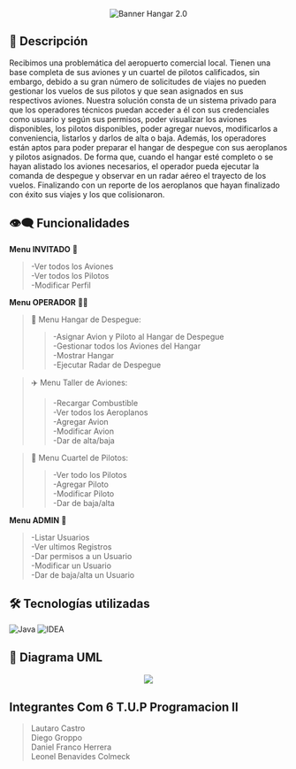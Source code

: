 <p align="center">
  <img src="https://github.com/user-attachments/assets/cab9d3fd-3bc1-4826-ab2f-1eee5d3e4c23" alt="Banner Hangar 2.0">
</p>

## :bookmark_tabs: Descripción

Recibimos una problemática del aeropuerto comercial local. Tienen una base completa de
sus aviones y un cuartel de pilotos calificados, sin embargo, debido a su gran número de
solicitudes de viajes no pueden gestionar los vuelos de sus pilotos y que sean asignados en
sus respectivos aviones.
Nuestra solución consta de un sistema privado para que los operadores técnicos puedan
acceder a él con sus credenciales como usuario y según sus permisos, poder visualizar los
aviones disponibles, los pilotos disponibles, poder agregar nuevos, modificarlos a
conveniencia, listarlos y darlos de alta o baja.
Además, los operadores están aptos para poder preparar el hangar de despegue con sus
aeroplanos y pilotos asignados. De forma que, cuando el hangar esté completo o se hayan
alistado los aviones necesarios, el operador pueda ejecutar la comanda de despegue y
observar en un radar aéreo el trayecto de los vuelos. Finalizando con un reporte de los
aeroplanos que hayan finalizado con éxito sus viajes y los que colisionaron.

## 👁‍🗨 Funcionalidades 

**Menu INVITADO** 📍

>-Ver todos los Aviones<br>
>-Ver todos los Pilotos<br>
>-Modificar Perfil<br>

**Menu OPERADOR** 👨‍💼

>🚥 Menu Hangar de Despegue:
>>-Asignar Avion y Piloto al Hangar de Despegue<br>
>>-Gestionar todos los Aviones del Hangar<br>
>>-Mostrar Hangar<br>
>>-Ejecutar Radar de Despegue<br>

>✈️ Menu Taller de Aviones:
>>-Recargar Combustible<br>
>>-Ver todos los Aeroplanos<br>
>>-Agregar Avion<br>
>>-Modificar Avion<br>
>>-Dar de alta/baja<br>

>👥 Menu Cuartel de Pilotos:
>>-Ver todo los Pilotos<br>
>>-Agregar Piloto<br>
>>-Modificar Piloto<br>
>>-Dar de baja/alta<br>

**Menu ADMIN** 👑

>-Listar Usuarios<br>
>-Ver ultimos Registros<br>
>-Dar permisos a un Usuario<br>
>-Modificar un Usuario<br>
>-Dar de baja/alta un Usuario<br>

## 🛠️ Tecnologías utilizadas

![Java](https://skillicons.dev/icons?i=java)
![IDEA](https://skillicons.dev/icons?i=idea)

## :open_file_folder: Diagrama UML

<h5 align="center"><img src="https://github.com/user-attachments/assets/5cd5d601-a297-4eb6-aed7-1f9a9169c5cf"></h5>

## Integrantes Com 6 T.U.P Programacion II

>Lautaro Castro<br>
>Diego Groppo<br>
>Daniel Franco Herrera<br>
>Leonel Benavides Colmeck<br>